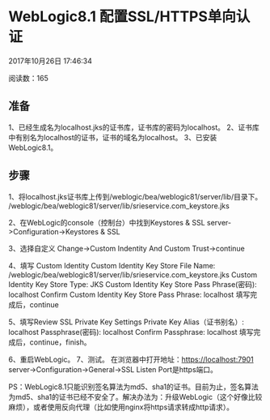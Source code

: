 # WebLogic8.1 配置SSL/HTTPS单向认证

2017年10月26日 17:46:34

阅读数：165

## 准备

1、已经生成名为localhost.jks的证书库，证书库的密码为localhost。 
2、证书库中有别名为localhost的证书，证书的域名为localhost。 
3、已安装WebLogic8.1。

## 步骤

1、将localhost.jks证书库上传到/weblogic/bea/weblogic81/server/lib/目录下。 
/weblogic/bea/weblogic81/server/lib/srieservice.com_keystore.jks

2、在WebLogic的console（控制台）中找到Keystores & SSL 
server->Configuration->Keystores & SSL

3、选择自定义 
Change->Custom Indentity And Custom Trust->continue

4、填写 Custom Identity 
Custom Identity Key Store File Name: /weblogic/bea/weblogic81/server/lib/srieservice.com_keystore.jks 
Custom Identity Key Store Type: JKS 
Custom Identity Key Store Pass Phrase(密码): localhost 
Confirm Custom Identity Key Store Pass Phrase: localhost 
填写完成后，continue

5、填写Review SSL Private Key Settings 
Private Key Alias（证书别名）: localhost 
Passphrase(密码): localhost 
Confirm Passphrase: localhost 
填写完成后，continue，finish。

6、重启WebLogic。 
7、测试。 
在浏览器中打开地址：[https://localhost:7901](https://localhost:7901/) 
server->Configuration->General->SSL Listen Port是https端口。

PS：WebLogic8.1只能识别签名算法为md5、sha1的证书。目前为止，签名算法为md5、sha1的证书已经不安全了。解决办法为：升级WebLogic（这个好像比较麻烦），或者使用反向代理（比如使用nginx将https请求转成http请求）。